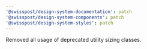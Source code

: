 ```yaml
---
'@swisspost/design-system-documentation': patch
'@swisspost/design-system-components': patch
'@swisspost/design-system-styles': patch
---
```


Removed all usage of deprecated utility sizing classes.
